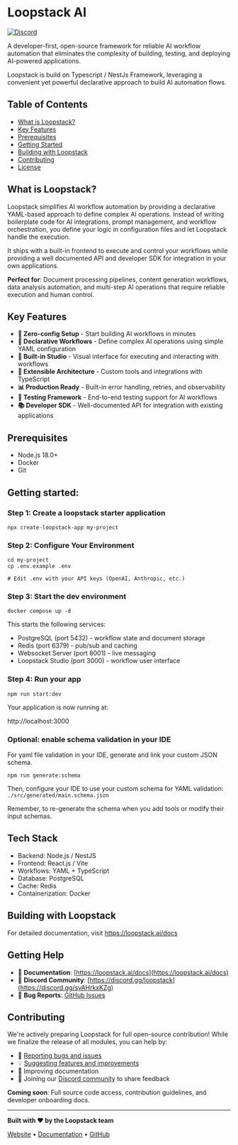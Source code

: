 # Loopstack AI

[//]: # ([![Version]&#40;https://img.shields.io/badge/version-alpha-orange&#41;]&#40;https://github.com/loopstack-ai/loopstack/releases&#41;)
[![Discord](https://img.shields.io/badge/discord-join%20community-7289da)](https://discord.gg/svAHrkxKZg)

A developer-first, open-source framework for reliable AI workflow automation that eliminates the complexity of building, testing, and deploying AI-powered applications.

Loopstack is build on Typescript / NestJs Framework, leveraging a convenient yet powerful declarative approach to build AI automation flows.

## Table of Contents

- [What is Loopstack?](#what-is-loopstack)
- [Key Features](#key-features)
- [Prerequisites](#prerequisites)
- [Getting Started](#getting-started)
- [Building with Loopstack](#building-with-loopstack)
- [Contributing](#contributing)
- [License](#license)

## What is Loopstack?

Loopstack simplifies AI workflow automation by providing a declarative YAML-based approach to define complex AI operations. Instead of writing boilerplate code for AI integrations, prompt management, and workflow orchestration, you define your logic in configuration files and let Loopstack handle the execution.

It ships with a built-in frontend to execute and control your workflows while providing a well documented API and developer SDK for integration in your own applications.

**Perfect for**: Document processing pipelines, content generation workflows, data analysis automation, and multi-step AI operations that require reliable execution and human control.

## Key Features

- **🚀 Zero-config Setup** - Start building AI workflows in minutes
- **📝 Declarative Workflows** - Define complex AI operations using simple YAML configuration
- **🔧 Built-in Studio** - Visual interface for executing and interacting with workflows
- **🔌 Extensible Architecture** - Custom tools and integrations with TypeScript
- **📊 Production Ready** - Built-in error handling, retries, and observability
- **🧪 Testing Framework** - End-to-end testing support for AI workflows
- **📚 Developer SDK** - Well-documented API for integration with existing applications

## Prerequisites

- Node.js 18.0+
- Docker
- Git

## Getting started:
### Step 1: Create a loopstack starter application

```
npx create-loopstack-app my-project
```

### Step 2: Configure Your Environment
```
cd my-project
cp .env.example .env

# Edit .env with your API keys (OpenAI, Anthropic, etc.)
```

### Step 3: Start the dev environment

```
docker compose up -d
```
This starts the following services:

- PostgreSQL (port 5432) - workflow state and document storage
- Redis (port 6379) - pub/sub and caching
- Websocket Server (port 8001) - live messaging
- Loopstack Studio (port 3000) - workflow user interface

### Step 4: Run your app
```
npm run start:dev
```
Your application is now running at:

http://localhost:3000

### Optional: enable schema validation in your IDE

For yaml file validation in your IDE, generate and link your custom JSON schema.
```
npm run generate:schema
```

Then, configure your IDE to use your custom schema for YAML validation: `./src/generated/main.schema.json`

Remember, to re-generate the schema when you add tools or modify their input schemas.

## Tech Stack

- Backend: Node.js / NestJS
- Frontend: React.js / Vite
- Workflows: YAML + TypeScript
- Database: PostgreSQL
- Cache: Redis
- Containerization: Docker

## Building with Loopstack

For detailed documentation, visit https://loopstack.ai/docs

## Getting Help

- 📖 **Documentation**: [https://loopstack.ai/docs](https://loopstack.ai/docs)
- 💬 **Discord Community**: [https://discord.gg/loopstack](https://discord.gg/svAHrkxKZg)
- 🐛 **Bug Reports**: [GitHub Issues](https://github.com/loopstack-ai/loopstack/issues)

## Contributing

We're actively preparing Loopstack for full open-source contribution! While we finalize the release of all modules, you can help by:

- 🐛 [Reporting bugs and issues](https://github.com/loopstack-ai/loopstack/issues)
- 💡 [Suggesting features and improvements](https://github.com/loopstack-ai/loopstack/discussions)
- 📖 Improving documentation
- 💬 Joining our [Discord community](https://discord.gg/svAHrkxKZg) to share feedback

**Coming soon**: Full source code access, contribution guidelines, and developer onboarding docs.

---

**Built with ❤️ by the Loopstack team**

[Website](https://loopstack.ai) • [Documentation](https://loopstack.ai/docs) • [GitHub](https://github.com/loopstack-ai/loopstack)
